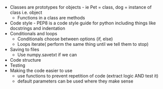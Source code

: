 - Classes are prototypes for objects - ie Pet = class, dog = instance of class i.e. object
  - Functions in a class are methods
- Code style - PEP8 is a code style guide for python including things like docstrings and indentation
- Conditionals and loops
  - Conditionals choose between options (if, else)
  - Loops iterate( perform the same thing until we tell them to stop)
- Saving to files
  - Use numpy.savetxt if we can
- Code structure
- Testing
- Making the code easier to use
  - use functions to prevent repetition of code (extract logic AND test it)
  - default parameters can be used where they make sense
